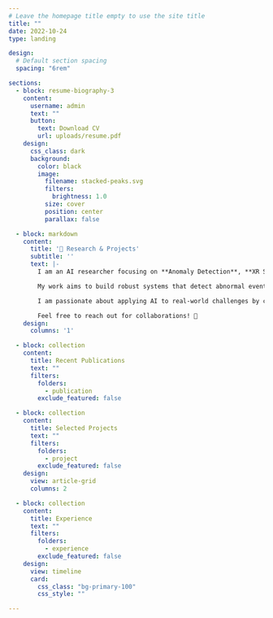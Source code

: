 ```yaml
---
# Leave the homepage title empty to use the site title
title: ""
date: 2022-10-24
type: landing

design:
  # Default section spacing
  spacing: "6rem"

sections:
  - block: resume-biography-3
    content:
      username: admin
      text: ""
      button:
        text: Download CV
        url: uploads/resume.pdf
    design:
      css_class: dark
      background:
        color: black
        image:
          filename: stacked-peaks.svg
          filters:
            brightness: 1.0
          size: cover
          position: center
          parallax: false

  - block: markdown
    content:
      title: '🚀 Research & Projects'
      subtitle: ''
      text: |-
        I am an AI researcher focusing on **Anomaly Detection**, **XR Simulation**, and **Generative AI for Content Creation**.  

        My work aims to build robust systems that detect abnormal events in complex environments, such as autonomous driving scenarios and industrial applications. I also explore XR-based training platforms and develop generative models to create interactive content for virtual simulations and educational tools.  

        I am passionate about applying AI to real-world challenges by combining multimodal data, immersive technologies, and creative automation.  

        Feel free to reach out for collaborations! 🤝
    design:
      columns: '1'

  - block: collection
    content:
      title: Recent Publications
      text: ""
      filters:
        folders:
          - publication
        exclude_featured: false

  - block: collection
    content:
      title: Selected Projects
      text: ""
      filters:
        folders:
          - project
        exclude_featured: false
    design:
      view: article-grid
      columns: 2

  - block: collection
    content:
      title: Experience
      text: ""
      filters:
        folders:
          - experience
        exclude_featured: false
    design:
      view: timeline
      card:
        css_class: "bg-primary-100"
        css_style: ""

---
```

